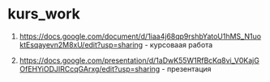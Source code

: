 # kurs_work


1. https://docs.google.com/document/d/1iaa4j68qp9rshbYatoU1hMS_N1uoktEsqayevn2M8xU/edit?usp=sharing - курсоваая работа

2. https://docs.google.com/presentation/d/1aDwK55W1RfBcKq8vi_V0KajGOfEHYiODJIRCcqGArxg/edit?usp=sharing - презентация
